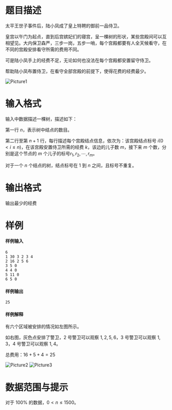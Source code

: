 
# 题目描述

太平王世子事件后，陆小凤成了皇上特聘的御前一品侍卫。 

皇宫以午门为起点，直到后宫嫔妃们的寝宫，呈一棵树的形状，某些宫殿间可以互相望见。大内保卫森严，三步一岗，五步一哨，每个宫殿都要有人全天候看守，在不同的宫殿安排看守所需的费用不同。 

可是陆小凤手上的经费不足，无论如何也没法在每个宫殿都安置留守侍卫。 

帮助陆小凤布置侍卫，在看守全部宫殿的前提下，使得花费的经费最少。

![Picture1](source/loj/10157/img/aHR0cDovL21pYW8uc3UvaW1hZ2VzLzIwMTgvMDcvMDkvYWFhYWJiYTIucG5n.png)


# 输入格式

输入中数据描述一棵树，描述如下： 

第一行 $n$，表示树中结点的数目。 

第二行至第 $n+1$ 行，每行描述每个宫殿结点信息，依次为：该宫殿结点标号 $i(0<i\le n)$，在该宫殿安置侍卫所需的经费 $k$，该边的儿子数 $m$，接下来 $m$ 个数，分别是这个节点的 $m$ 个儿子的标号$r_1,r_2,\cdots ,r_m$。

对于一个 $n$ 个结点的树，结点标号在 $1$ 到 $n$ 之间，且标号不重复。 


# 输出格式

输出最少的经费

# 样例

#### 样例输入
```plain
6
1 30 3 2 3 4
2 16 2 5 6
3 5 0
4 4 0
5 11 0
6 5 0
```
#### 样例输出
```plain
25
```
#### 样例解释
有六个区域被安排的情况如左图所示。

如右图，灰色点安排了警卫，$2$ 号警卫可以观察 $1,2,5,6$，$3$ 号警卫可以观察 $1,3$，$4$ 号警卫可以观察 $1,4$。

总费用：$16+5+4=25$

![Picture2](source/loj/10157/img/aHR0cDovL21pYW8uc3UvaW1hZ2VzLzIwMTgvMDcvMDkvYWFhMmMxNTA0LnBuZw==.png)
![Picture3](source/loj/10157/img/aHR0cDovL21pYW8uc3UvaW1hZ2VzLzIwMTgvMDcvMDkvYWFhM2Y2NGRkLnBuZw==.png)

# 数据范围与提示

对于 $100\%$ 的数据，$0 \lt n\le 1500$。

